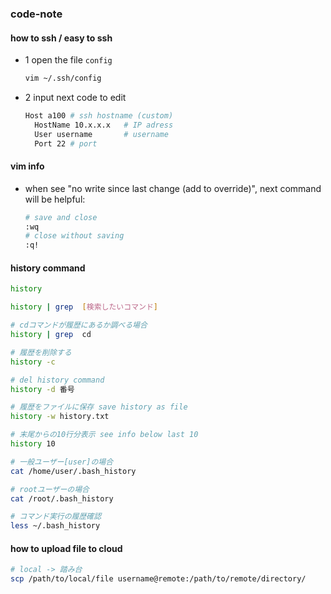 ### code-note

#### how to ssh / easy to ssh
- 1 open the file `config`
  ```bash
  vim ~/.ssh/config
- 2 input next code to edit
  ```bash
  Host a100 # ssh hostname (custom)
    HostName 10.x.x.x   # IP adress
    User username       # username
    Port 22	# port

#### vim info
- when see "no write since last change (add to override)", next command will be helpful:
  ```bash
  # save and close
  :wq
  # close without saving
  :q!

#### history command
  ```bash
  history

  history | grep  [検索したいコマンド]

  # cdコマンドが履歴にあるか調べる場合
  history | grep  cd

  # 履歴を削除する
  history -c

  # del history command
  history -d 番号

  # 履歴をファイルに保存 save history as file
  history -w history.txt

  # 末尾からの10行分表示 see info below last 10
  history 10

  # 一般ユーザー[user]の場合
  cat /home/user/.bash_history

  # rootユーザーの場合
  cat /root/.bash_history

  # コマンド実行の履歴確認
  less ~/.bash_history
  ```

#### how to upload file to cloud

```bash
# local -> 踏み台
scp /path/to/local/file username@remote:/path/to/remote/directory/

